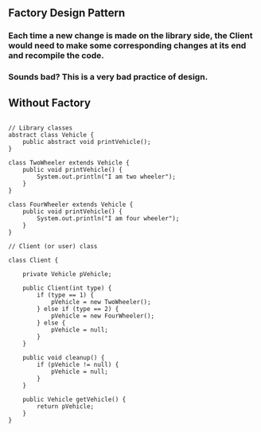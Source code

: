 ## Factory Design Pattern

### Each time a new change is made on the library side, the Client would need to make some corresponding changes at its end and recompile the code.
### Sounds bad? This is a very bad practice of design.


## Without Factory

```code

// Library classes
abstract class Vehicle {
    public abstract void printVehicle();
}
 
class TwoWheeler extends Vehicle {
    public void printVehicle() {
        System.out.println("I am two wheeler");
    }
}
 
class FourWheeler extends Vehicle {
    public void printVehicle() {
        System.out.println("I am four wheeler");
    }
}
 
// Client (or user) class

class Client {

    private Vehicle pVehicle;
 
    public Client(int type) {
        if (type == 1) {
            pVehicle = new TwoWheeler();
        } else if (type == 2) {
            pVehicle = new FourWheeler();
        } else {
            pVehicle = null;
        }
    }
 
    public void cleanup() {
        if (pVehicle != null) {
            pVehicle = null;
        }
    }
 
    public Vehicle getVehicle() {
        return pVehicle;
    }
}

```